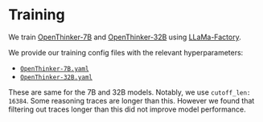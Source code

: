# Training

We train [OpenThinker-7B](https://huggingface.co/open-thoughts/OpenThinker-7B) and [OpenThinker-32B](https://huggingface.co/open-thoughts/OpenThinker-32B) using [LLaMa-Factory](https://github.com/hiyouga/LLaMA-Factory).

We provide our training config files with the relevant hyperparameters:
- [`OpenThinker-7B.yaml`](./OpenThinker-7B.yaml)
- [`OpenThinker-32B.yaml`](./OpenThinker-32B.yaml)

These are same for the 7B and 32B models. Notably, we use `cutoff_len: 16384`. Some reasoning traces are longer than this. However we found that filtering out traces longer than this did not improve model performance.

